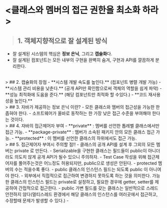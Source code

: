 # <클래스와 멤버의 접근 권한을 최소화 하라>


> ## 1. 객체지향적으로 잘 설계된 방식
- 잘 설계된 시스템의 핵심은 **정보 은닉**, 그리고 **캡슐화**다.
- 잘 설계된 컴포넌트는 모든 내부의 구현을 완벽히 숨겨, 구현과 API를 깔끔하게 분리한다.
<br>
> ## 2. 캡슐화의 장점
- **시스템 개발 속도를 높인다.** (컴포넌트 병렬 개발 가능)
- **시스템 관리 비용을 낮춘다.** (공개 API만 확인함으로써 객체의 역할을 쉽게 파악)
- **성능 최적화에 도움을 준다.** (해당 컴포넌트만 최적화 할 수있다.)
- **코드 재사용성을 높인다.**
<br>  
> ## 3. 자바가 제공하는 정보 은닉 이란?
- 모든 클래스와 멤버의 접근성을 가능한 한 좁혀야 한다.
- 소프트웨어가 올바로 동작하는 한 가장 낮은 접근 수준을 부여해야 한다는 것이다.
<br>  
> ## 4. 자바의 접근제어자 부여
- **private** : 멤버를 선언한 톱레벨 클래스에서만 접근 가능.
- **package-private** : 멤버가 소속된 패키지 안의 모든 클래스 접근 가능.
- **protected** : 이 멤버를 선언한 클래스의 하위에서도 접근 가능.
<br>  
> ## 5. 접근제어자 부여시 주의할 점!!
- 클래스의 공개 API를 설계 후 그외의 모든 멤버는 private 로 만든다.
- Serializable을 구현한 클래스는 필드들이 public이 아니더라도 의도치 않게 공개 API가 될수 있으니 주의하자.
- Test Case 작성을 위해 접근제어자를 풀어주는것은 어느정도 허용되지만, public으로 생성은 안된다.
- protected 멤버의 수는 적을수록 좋다.
- public 클래스의 인스턴스 필드는 되도록 public 이 아니여야 한다.
  - 외부에서 직접적으로 접근하여 변경하지 못하도록 하는 것을 의미한다. 가능한 클래스의 인스턴스 필드는 private로 설정하고, 필요한 경우에 getter, setter를 제공하여 간접적으로 접근한다.
  - public 가변 필드를 갖는 클래스는 일반적으로 스레드 안전하지 않다(멀티스레드 환경에서 해당 클래스의 인스턴스를 여러곳에서 접근하고, 수정할때 문제가 발생할 수 있다.)
  - 
